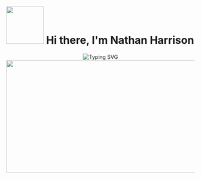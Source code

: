 # <img src="https://media.giphy.com/media/v1.Y2lkPTc5MGI3NjExNmZiNjgxMTEyM2UyOTgxODhhZjQxNjQ3NDc5ZWUwOTQ4N2YyOWFlMiZlcD12MV9pbnRlcm5hbF9naWZzX2dpZklkJmN0PWc/3kPDmoWdBpQPNhCnUG/giphy.gif" width="100"> Hi there, I'm Nathan Harrison

<div align="center">
    <img src="https://readme-typing-svg.herokuapp.com?font=Fira+Code&weight=500&size=25&duration=3000&pause=1000&color=36BCF7FF&center=true&vCenter=true&random=false&width=500&height=70&lines=Blockchain+Developer;Full+Stack+Developer;Web3+Enthusiast" alt="Typing SVG" />
</div>


<div align="center">
  <img src="https://media.giphy.com/media/wv1RNuvWMjQ10bzExO/giphy.gif?cid=ecf05e47rpoc1iczx0095g67dq64u7llpvx9zr6i3v2whazw&ep=v1_gifs_related&rid=giphy.gif&ct=g" width="600" height="300"/>
</div>



